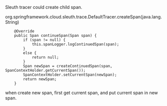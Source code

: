 
Sleuth tracer could create child span.

org.springframework.cloud.sleuth.trace.DefaultTracer.createSpan(java.lang.String)

```
	@Override
	public Span continueSpan(Span span) {
		if (span != null) {
			this.spanLogger.logContinuedSpan(span);
		}
		else {
			return null;
		}
		Span newSpan = createContinuedSpan(span, SpanContextHolder.getCurrentSpan());
		SpanContextHolder.setCurrentSpan(newSpan);
		return newSpan;
	}
```

when create new span, first get current span, and put current span in new span.



